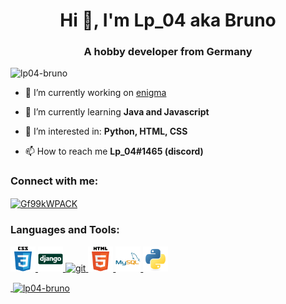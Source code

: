 <!---
- 👋 Hi, I am Lp_04, better known as Bruno
- 👀 I’m interested in: Python, Html, Css
- 🌱 I’m currently learning: JS, Java
- 📫 How to reach me: - Discord: Lp_04#1465


Lp04-Bruno/Lp04-Bruno is a ✨ special ✨ repository because its `README.md` (this file) appears on your GitHub profile.
You can click the Preview link to take a look at your changes.
--->

<h1 align="center">Hi 👋, I'm Lp_04 aka Bruno</h1>
<h3 align="center">A hobby developer from Germany</h3>

<p align="left"> <img src="https://komarev.com/ghpvc/?username=lp04-bruno&label=Profile%20views&color=0e75b6&style=flat" alt="lp04-bruno" /> </p>

- 🔭 I’m currently working on [enigma](https://github.com/Lp04-Bruno/enigma)

- 🌱 I’m currently learning **Java and Javascript**

- 👀 I’m interested in: **Python, HTML, CSS**

- 📫 How to reach me **Lp_04#1465 (discord)**

<h3 align="left">Connect with me:</h3>
<p align="left">
<a href="https://discord.gg/Gf99kWPACK" target="blank"><img align="center" src="https://raw.githubusercontent.com/rahuldkjain/github-profile-readme-generator/master/src/images/icons/Social/discord.svg" alt="Gf99kWPACK" height="30" width="40" /></a>
</p>

<h3 align="left">Languages and Tools:</h3>
<p align="left"> <a href="https://www.w3schools.com/css/" target="_blank" rel="noreferrer"> <img src="https://raw.githubusercontent.com/devicons/devicon/master/icons/css3/css3-original-wordmark.svg" alt="css3" width="40" height="40"/> </a> <a href="https://www.djangoproject.com/" target="_blank" rel="noreferrer"> <img src="https://raw.githubusercontent.com/devicons/devicon/master/icons/django/django-original.svg" alt="django" width="40" height="40"/> </a> <a href="https://git-scm.com/" target="_blank" rel="noreferrer"> <img src="https://www.vectorlogo.zone/logos/git-scm/git-scm-icon.svg" alt="git" width="40" height="40"/> </a> <a href="https://www.w3.org/html/" target="_blank" rel="noreferrer"> <img src="https://raw.githubusercontent.com/devicons/devicon/master/icons/html5/html5-original-wordmark.svg" alt="html5" width="40" height="40"/> </a> <a href="https://www.mysql.com/" target="_blank" rel="noreferrer"> <img src="https://raw.githubusercontent.com/devicons/devicon/master/icons/mysql/mysql-original-wordmark.svg" alt="mysql" width="40" height="40"/> </a> <a href="https://www.python.org" target="_blank" rel="noreferrer"> <img src="https://raw.githubusercontent.com/devicons/devicon/master/icons/python/python-original.svg" alt="python" width="40" height="40"/></p>
 
  
<p>&nbsp;<img align="center" src="https://github-readme-stats.vercel.app/api?username=lp04-bruno&show_icons=true&locale=en" alt="lp04-bruno" /></p>
